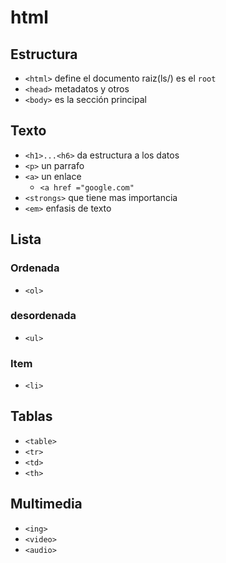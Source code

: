# html
## Estructura
- `<html>` define el documento raiz(ls/) es el `root`
- `<head>` metadatos y otros
- `<body>` es la sección principal
## Texto
- `<h1>...<h6>` da estructura a los datos
- `<p>` un parrafo
- `<a>` un enlace
    - `<a href ="google.com"`
- `<strongs>` que tiene mas importancia
- `<em>` enfasis de texto
## Lista
### Ordenada
- `<ol>`
### desordenada
- `<ul>`
### Item
- `<li>`
## Tablas
- `<table>`
- `<tr>`
- `<td>`
- `<th>`
## Multimedia
- `<ing>`
- `<video>`
- `<audio>`
